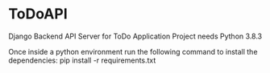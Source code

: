 # ToDoAPI
Django Backend API Server for ToDo Application
Project needs Python 3.8.3

Once inside a python environment run the following command to install the dependencies:
pip install -r requirements.txt
